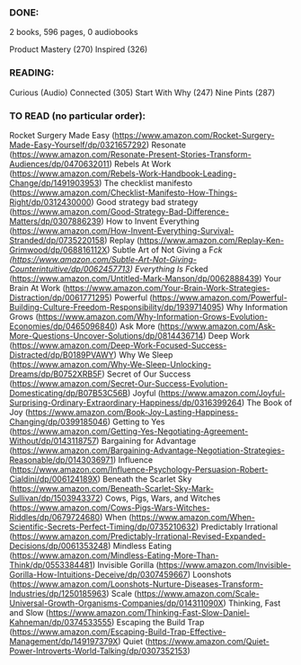 ### DONE: 
2 books, 596 pages, 0 audiobooks

Product Mastery (270)
Inspired (326)

### READING:
Curious (Audio)
Connected (305)
Start With Why (247)
Nine Pints (287)

### TO READ (no particular order):
Rocket Surgery Made Easy (https://www.amazon.com/Rocket-Surgery-Made-Easy-Yourself/dp/0321657292)
Resonate (https://www.amazon.com/Resonate-Present-Stories-Transform-Audiences/dp/0470632011)
Rebels At Work (https://www.amazon.com/Rebels-Work-Handbook-Leading-Change/dp/1491903953)
The checklist manifesto (https://www.amazon.com/Checklist-Manifesto-How-Things-Right/dp/0312430000)
Good strategy bad strategy (https://www.amazon.com/Good-Strategy-Bad-Difference-Matters/dp/0307886239)
How to Invent Everything (https://www.amazon.com/How-Invent-Everything-Survival-Stranded/dp/0735220158)
Replay (https://www.amazon.com/Replay-Ken-Grimwood/dp/068816112X)
Subtle Art of Not Giving a F*ck (https://www.amazon.com/Subtle-Art-Not-Giving-Counterintuitive/dp/0062457713)
Everything Is F*cked (https://www.amazon.com/Untitled-Mark-Manson/dp/0062888439)
Your Brain At Work (https://www.amazon.com/Your-Brain-Work-Strategies-Distraction/dp/0061771295)
Powerful (https://www.amazon.com/Powerful-Building-Culture-Freedom-Responsibility/dp/1939714095)
Why Information Grows (https://www.amazon.com/Why-Information-Grows-Evolution-Economies/dp/0465096840)
Ask More (https://www.amazon.com/Ask-More-Questions-Uncover-Solutions/dp/0814436714)
Deep Work (https://www.amazon.com/Deep-Work-Focused-Success-Distracted/dp/B0189PVAWY)
Why We Sleep (https://www.amazon.com/Why-We-Sleep-Unlocking-Dreams/dp/B0752XRB5F)
Secret of Our Success (https://www.amazon.com/Secret-Our-Success-Evolution-Domesticating/dp/B07B53C56B)
Joyful (https://www.amazon.com/Joyful-Surprising-Ordinary-Extraordinary-Happiness/dp/0316399264)
The Book of Joy (https://www.amazon.com/Book-Joy-Lasting-Happiness-Changing/dp/0399185046)
Getting to Yes (https://www.amazon.com/Getting-Yes-Negotiating-Agreement-Without/dp/0143118757)
Bargaining for Advantage (https://www.amazon.com/Bargaining-Advantage-Negotiation-Strategies-Reasonable/dp/0143036971)
Influence (https://www.amazon.com/Influence-Psychology-Persuasion-Robert-Cialdini/dp/006124189X)
Beneath the Scarlet Sky (https://www.amazon.com/Beneath-Scarlet-Sky-Mark-Sullivan/dp/1503943372)
Cows, Pigs, Wars, and Witches (https://www.amazon.com/Cows-Pigs-Wars-Witches-Riddles/dp/0679724680)
When (https://www.amazon.com/When-Scientific-Secrets-Perfect-Timing/dp/0735210632)
Predictably Irrational (https://www.amazon.com/Predictably-Irrational-Revised-Expanded-Decisions/dp/0061353248)
Mindless Eating (https://www.amazon.com/Mindless-Eating-More-Than-Think/dp/0553384481)
Invisible Gorilla (https://www.amazon.com/Invisible-Gorilla-How-Intuitions-Deceive/dp/0307459667)
Loonshots (https://www.amazon.com/Loonshots-Nurture-Diseases-Transform-Industries/dp/1250185963)
Scale (https://www.amazon.com/Scale-Universal-Growth-Organisms-Companies/dp/014311090X)
Thinking, Fast and Slow (https://www.amazon.com/Thinking-Fast-Slow-Daniel-Kahneman/dp/0374533555)
Escaping the Build Trap (https://www.amazon.com/Escaping-Build-Trap-Effective-Management/dp/149197379X)
Quiet (https://www.amazon.com/Quiet-Power-Introverts-World-Talking/dp/0307352153)
